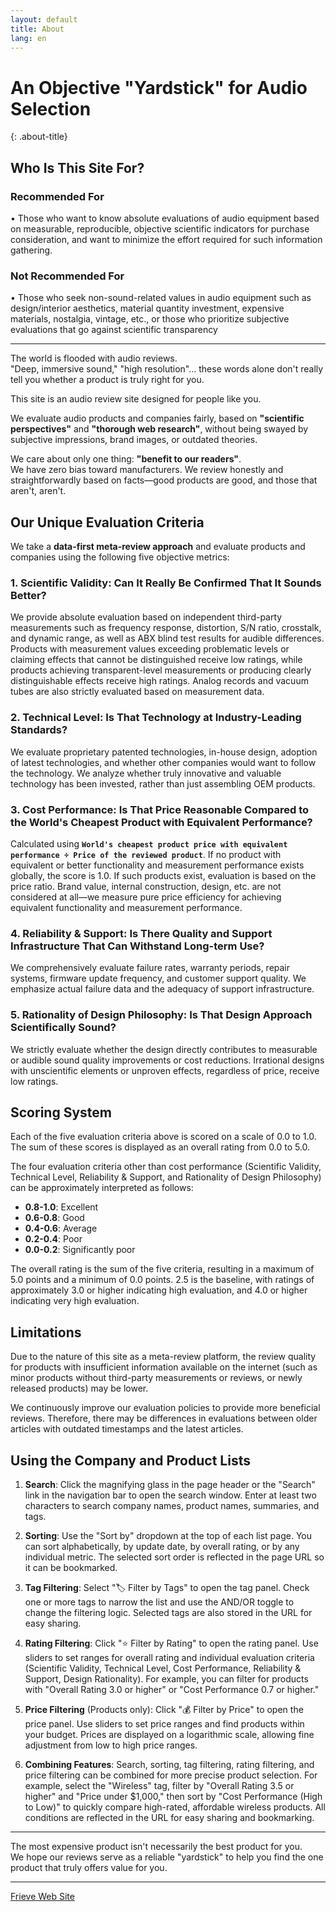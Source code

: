 ```yaml
---
layout: default
title: About
lang: en
---
```


# An Objective "Yardstick" for Audio Selection
{: .about-title}

## Who Is This Site For?

### Recommended For
• Those who want to know absolute evaluations of audio equipment based on measurable, reproducible, objective scientific indicators for purchase consideration, and want to minimize the effort required for such information gathering.

### Not Recommended For
• Those who seek non-sound-related values in audio equipment such as design/interior aesthetics, material quantity investment, expensive materials, nostalgia, vintage, etc., or those who prioritize subjective evaluations that go against scientific transparency

---

The world is flooded with audio reviews.  
"Deep, immersive sound," "high resolution"... these words alone don't really tell you whether a product is truly right for you.

This site is an audio review site designed for people like you.

We evaluate audio products and companies fairly, based on **"scientific perspectives"** and **"thorough web research"**, without being swayed by subjective impressions, brand images, or outdated theories.

We care about only one thing: **"benefit to our readers"**.  
We have zero bias toward manufacturers. We review honestly and straightforwardly based on facts—good products are good, and those that aren't, aren't.

## Our Unique Evaluation Criteria

We take a **data-first meta-review approach** and evaluate products and companies using the following five objective metrics:

### 1. Scientific Validity: Can It Really Be Confirmed That It Sounds Better?
We provide absolute evaluation based on independent third-party measurements such as frequency response, distortion, S/N ratio, crosstalk, and dynamic range, as well as ABX blind test results for audible differences. Products with measurement values exceeding problematic levels or claiming effects that cannot be distinguished receive low ratings, while products achieving transparent-level measurements or producing clearly distinguishable effects receive high ratings. Analog records and vacuum tubes are also strictly evaluated based on measurement data.

### 2. Technical Level: Is That Technology at Industry-Leading Standards?
We evaluate proprietary patented technologies, in-house design, adoption of latest technologies, and whether other companies would want to follow the technology. We analyze whether truly innovative and valuable technology has been invested, rather than just assembling OEM products.

### 3. Cost Performance: Is That Price Reasonable Compared to the World's Cheapest Product with Equivalent Performance?
Calculated using **`World's cheapest product price with equivalent performance ÷ Price of the reviewed product`**. If no product with equivalent or better functionality and measurement performance exists globally, the score is 1.0. If such products exist, evaluation is based on the price ratio. Brand value, internal construction, design, etc. are not considered at all—we measure pure price efficiency for achieving equivalent functionality and measurement performance.

### 4. Reliability & Support: Is There Quality and Support Infrastructure That Can Withstand Long-term Use?
We comprehensively evaluate failure rates, warranty periods, repair systems, firmware update frequency, and customer support quality. We emphasize actual failure data and the adequacy of support infrastructure.

### 5. Rationality of Design Philosophy: Is That Design Approach Scientifically Sound?
We strictly evaluate whether the design directly contributes to measurable or audible sound quality improvements or cost reductions. Irrational designs with unscientific elements or unproven effects, regardless of price, receive low ratings.

## Scoring System

Each of the five evaluation criteria above is scored on a scale of 0.0 to 1.0. The sum of these scores is displayed as an overall rating from 0.0 to 5.0.

The four evaluation criteria other than cost performance (Scientific Validity, Technical Level, Reliability & Support, and Rationality of Design Philosophy) can be approximately interpreted as follows:
- **0.8-1.0**: Excellent
- **0.6-0.8**: Good
- **0.4-0.6**: Average
- **0.2-0.4**: Poor
- **0.0-0.2**: Significantly poor

The overall rating is the sum of the five criteria, resulting in a maximum of 5.0 points and a minimum of 0.0 points.
2.5 is the baseline, with ratings of approximately 3.0 or higher indicating high evaluation, and 4.0 or higher indicating very high evaluation.

## Limitations

Due to the nature of this site as a meta-review platform, the review quality for products with insufficient information available on the internet (such as minor products without third-party measurements or reviews, or newly released products) may be lower.

We continuously improve our evaluation policies to provide more beneficial reviews. Therefore, there may be differences in evaluations between older articles with outdated timestamps and the latest articles.

## Using the Company and Product Lists

1. **Search**: Click the magnifying glass in the page header or the "Search" link in the navigation bar to open the search window. Enter at least two characters to search company names, product names, summaries, and tags.

2. **Sorting**: Use the "Sort by" dropdown at the top of each list page. You can sort alphabetically, by update date, by overall rating, or by any individual metric. The selected sort order is reflected in the page URL so it can be bookmarked.

3. **Tag Filtering**: Select "🏷️ Filter by Tags" to open the tag panel. Check one or more tags to narrow the list and use the AND/OR toggle to change the filtering logic. Selected tags are also stored in the URL for easy sharing.

4. **Rating Filtering**: Click "⭐ Filter by Rating" to open the rating panel. Use sliders to set ranges for overall rating and individual evaluation criteria (Scientific Validity, Technical Level, Cost Performance, Reliability & Support, Design Rationality). For example, you can filter for products with "Overall Rating 3.0 or higher" or "Cost Performance 0.7 or higher."

5. **Price Filtering** (Products only): Click "💰 Filter by Price" to open the price panel. Use sliders to set price ranges and find products within your budget. Prices are displayed on a logarithmic scale, allowing fine adjustment from low to high price ranges.

6. **Combining Features**: Search, sorting, tag filtering, rating filtering, and price filtering can be combined for more precise product selection. For example, select the "Wireless" tag, filter by "Overall Rating 3.5 or higher" and "Price under $1,000," then sort by "Cost Performance (High to Low)" to quickly compare high-rated, affordable wireless products. All conditions are reflected in the URL for easy sharing and bookmarking.

---

The most expensive product isn't necessarily the best product for you.  
We hope our reviews serve as a reliable "yardstick" to help you find the one product that truly offers value for you.

---

[Frieve Web Site](https://www.frieve.com)